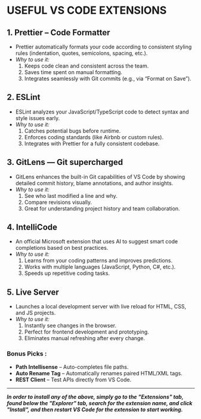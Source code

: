 # USEFUL VS CODE EXTENSIONS

## 1. Prettier – Code Formatter
   - Prettier automatically formats your code according to consistent styling rules (indentation, quotes, semicolons, spacing, etc.).
   - *Why to use it:*
      1. Keeps code clean and consistent across the team.
      2. Saves time spent on manual formatting.
      3. Integrates seamlessly with Git commits (e.g., via “Format on Save”).
   
## 2. ESLint
  - ESLint analyzes your JavaScript/TypeScript code to detect syntax and style issues early.
  - *Why to use it:*
      1. Catches potential bugs before runtime.
      2. Enforces coding standards (like Airbnb or custom rules).
      3. Integrates with Prettier for a fully consistent codebase.

## 3. GitLens — Git supercharged
  - GitLens enhances the built-in Git capabilities of VS Code by showing detailed commit history, blame annotations, and author insights.
  - *Why to use it:*
      1.  See who last modified a line and why.
      2.  Compare revisions visually.
      3.  Great for understanding project history and team collaboration.
   
## 4. IntelliCode
  - An official Microsoft extension that uses AI to suggest smart code completions based on best practices.
  - *Why to use it:*
      1. Learns from your coding patterns and improves predictions.
      2. Works with multiple languages (JavaScript, Python, C#, etc.).
      3. Speeds up repetitive coding tasks.

## 5. Live Server
  - Launches a local development server with live reload for HTML, CSS, and JS projects.
  - *Why to use it:*
      1. Instantly see changes in the browser.
      2. Perfect for frontend development and prototyping.
      3. Eliminates manual refreshing after every change.

### Bonus Picks : 
- **Path Intellisense** – Auto-completes file paths.
- **Auto Rename Tag** – Automatically renames paired HTML/XML tags.
- **REST Client** – Test APIs directly from VS Code.

---

***In order to install any of the above, simply go to the "Extensions" tab, found below the "Explorer" tab, search for the extension name, and click "Install", and then restart VS Code for the extension to start working.***
